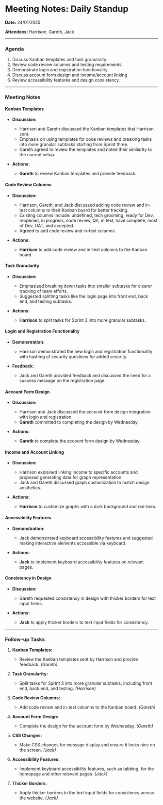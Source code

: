 # Meeting Notes: Daily Standup

**Date:** 24/01/2025

**Attendees:** Harrison, Gareth, Jack

---

### Agenda

1. Discuss Kanban templates and task granularity.
2. Review code review columns and testing requirements.
3. Demonstrate login and registration functionality.
4. Discuss account form design and income/account linking.
5. Review accessibility features and design consistency.

---

### Meeting Notes

#### Kanban Templates

- **Discussion:**
  - Harrison and Gareth discussed the Kanban templates that Harrison sent.
  - Emphasis on using templates for code reviews and breaking tasks into more granular subtasks starting from Sprint three.
  - Gareth agreed to review the templates and noted their similarity to the current setup.

- **Actions:**
  - **Gareth** to review Kanban templates and provide feedback.

#### Code Review Columns

- **Discussion:**
  - Harrison, Gareth, and Jack discussed adding code review and in-test columns to their Kanban board for better tracking.
  - Existing columns include: undefined, tech grooming, ready for Dev, reopened, in progress, code review, QA, in test, have complete, most of Dev, UAT, and accepted.
  - Agreed to add code review and in-test columns.

- **Actions:**
  - **Harrison** to add code review and in-test columns to the Kanban board.

#### Task Granularity

- **Discussion:**
  - Emphasized breaking down tasks into smaller subtasks for clearer tracking of team efforts.
  - Suggested splitting tasks like the login page into front end, back end, and testing subtasks.

- **Actions:**
  - **Harrison** to split tasks for Sprint 3 into more granular subtasks.

#### Login and Registration Functionality

- **Demonstration:**
  - Harrison demonstrated the new login and registration functionality with hashing of security questions for added security.
  
- **Feedback:**
  - Jack and Gareth provided feedback and discussed the need for a success message on the registration page.

#### Account Form Design

- **Discussion:**
  - Harrison and Jack discussed the account form design integration with login and registration.
  - **Gareth** committed to completing the design by Wednesday.

- **Actions:**
  - **Gareth** to complete the account form design by Wednesday.

#### Income and Account Linking

- **Discussion:**
  - Harrison explained linking income to specific accounts and proposed generating data for graph representation.
  - Jack and Gareth discussed graph customization to match design aesthetics.

- **Actions:**
  - **Harrison** to customize graphs with a dark background and red lines.

#### Accessibility Features

- **Demonstration:**
  - Jack demonstrated keyboard accessibility features and suggested making interactive elements accessible via keyboard.

- **Actions:**
  - **Jack** to implement keyboard accessibility features on relevant pages.

#### Consistency in Design

- **Discussion:**
  - Gareth requested consistency in design with thicker borders for text input fields.
  
- **Actions:**
  - **Jack** to apply thicker borders to text input fields for consistency.

---

### Follow-up Tasks

1. **Kanban Templates:**
   - Review the Kanban templates sent by Harrison and provide feedback. *(Gareth)*

2. **Task Granularity:**
   - Split tasks for Sprint 3 into more granular subtasks, including front end, back end, and testing. *(Harrison)*

3. **Code Review Columns:**
   - Add code review and in-test columns to the Kanban board. *(Gareth)*

4. **Account Form Design:**
   - Complete the design for the account form by Wednesday. *(Gareth)*

5. **CSS Changes:**
   - Make CSS changes for message display and ensure it looks nice on the screen. *(Jack)*

6. **Accessibility Features:**
   - Implement keyboard accessibility features, such as tabbing, for the homepage and other relevant pages. *(Jack)*

7. **Thicker Borders:**
   - Apply thicker borders to the text input fields for consistency across the website. *(Jack)*

